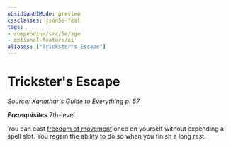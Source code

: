 ```yaml
---
obsidianUIMode: preview
cssclasses: json5e-feat
tags:
- compendium/src/5e/xge
- optional-feature/ei
aliases: ["Trickster's Escape"]
---
```

# Trickster's Escape
*Source: Xanathar's Guide to Everything p. 57*  

***Prerequisites*** 7th-level

You can cast [freedom of movement](compendium/spells/freedom-of-movement.md) once on yourself without expending a spell slot. You regain the ability to do so when you finish a long rest.